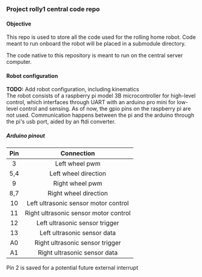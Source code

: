 ### Project rolly1 central code repo  

#### Objective  
This repo is used to store all the code used for the rolling home robot. Code meant to run onboard the robot will be placed in a submodule directory.

The code native to this repository is meant to run on the central server computer. 

#### Robot configuration 
**TODO:** Add robot configuration, including kinematics  
The robot consists of a raspberry pi model 3B microcontroller for high-level control, which interfaces through UART with an arduino pro mini for low-level control and sensing. As of now, the gpio pins on the raspberry pi are not used. Communication happens between the pi and the arduino through the pi's usb port, aided by an ftdi converter.  

##### Arduino pinout  
|Pin | Connection | 
|:--:| :---------: |
|3| Left wheel pwm |
|5,4| Left wheel direction|
|9| Right wheel pwm |
|8,7| Right wheel direction|
|10| Left ultrasonic sensor motor control |
|11| Right ultrasonic sensor motor control |
|12| Left ultrasonic sensor trigger |
|13| Left ultrasonic sensor data |
|A0| Right ultrasonic sensor trigger |
|A1| Right ultrasonic sensor data |  

Pin 2 is saved for a  potential future external interrupt 


